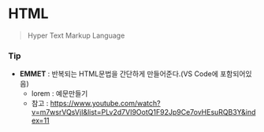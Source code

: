 # HTML

> Hyper Text Markup Language



### Tip

- **EMMET** : 반복되는 HTML문법을 간단하게 만들어준다.(VS Code에 포함되어있음)
  - lorem : 예문만들기
  - 참고 : https://www.youtube.com/watch?v=m7wsrVQsVjI&list=PLv2d7VI9OotQ1F92Jp9Ce7ovHEsuRQB3Y&index=11

